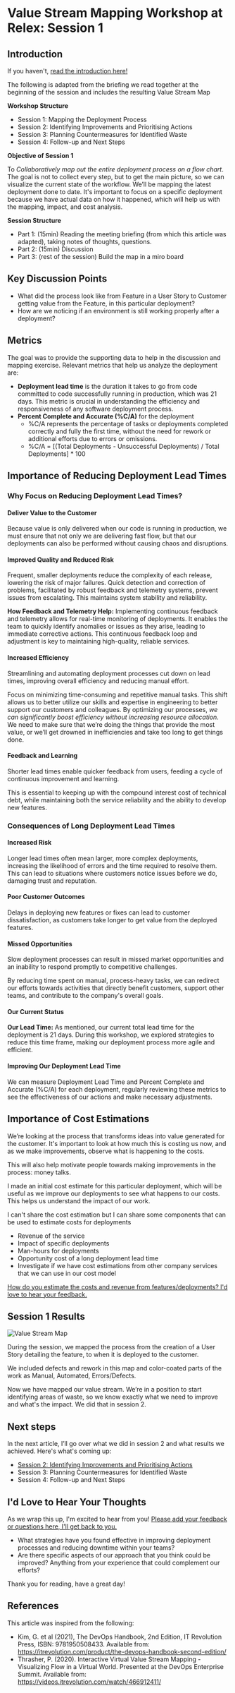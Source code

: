 # Value Stream Mapping Workshop at Relex: Session 1

<!-- Google tag (gtag.js) -->
<script async src="https://www.googletagmanager.com/gtag/js?id=G-10EQ664XEQ"></script>
<script>
  window.dataLayer = window.dataLayer || [];
  function gtag(){dataLayer.push(arguments);}
  gtag('js', new Date());

  gtag('config', 'G-10EQ664XEQ');
</script>

## Introduction

If you haven't, [read the introduction here!](Value_Stream_Mapping_Workshop_at_Relex_Introduction.md)

The following is adapted from the briefing we read together at the beginning of the session and includes the resulting Value Stream Map

**Workshop Structure**

* Session 1: Mapping the Deployment Process
* Session 2: Identifying Improvements and Prioritising Actions
* Session 3: Planning Countermeasures for Identified Waste
* Session 4: Follow-up and Next Steps

**Objective of Session 1**

To *Collaboratively map out the entire deployment process on a flow chart*. The goal is not to collect every step, but to get the main picture, so we can visualize the current state of the workflow. We’ll be mapping the latest deployment done to date. It's important to focus on a specific deployment because we have actual data on how it happened, which will help us with the mapping, impact, and cost analysis.

**Session Structure**

* Part 1: (15min) Reading the meeting briefing (from which this article was adapted), taking notes of thoughts, questions.
* Part 2: (15min) Discussion
* Part 3: (rest of the session) Build the map in a miro board

## Key Discussion Points

* What did the process look like from Feature in a User Story to Customer getting value from the Feature, in this particular deployment?
* How are we noticing if an environment is still working properly after a deployment?

## Metrics

The goal was to provide the supporting data to help in the discussion and mapping exercise. Relevant metrics that help us analyze the deployment are:

* **Deployment lead time** is the duration it takes to go from code committed to code successfully running in production, which was 21 days. This metric is crucial in understanding the efficiency and responsiveness of any software deployment process.
* **Percent Complete and Accurate (%C/A)** for the deployment
    * %C/A represents the percentage of tasks or deployments completed correctly and fully the first time, without the need for rework or additional efforts due to errors or omissions.
    * %C/A = [(Total Deployments - Unsuccessful Deployments) / Total Deployments] * 100

## Importance of Reducing Deployment Lead Times

### Why Focus on Reducing Deployment Lead Times?

#### Deliver Value to the Customer

Because value is only delivered when our code is running in production, we must ensure that not only we are delivering fast flow, but that our deployments can also be performed without causing chaos and disruptions.

#### Improved Quality and Reduced Risk

Frequent, smaller deployments reduce the complexity of each release, lowering the risk of major failures. Quick detection and correction of problems, facilitated by robust feedback and telemetry systems, prevent issues from escalating. This maintains system stability and reliability.

**How Feedback and Telemetry Help:** Implementing continuous feedback and telemetry allows for real-time monitoring of deployments. It enables the team to quickly identify anomalies or issues as they arise, leading to immediate corrective actions. This continuous feedback loop and adjustment is key to maintaining high-quality, reliable services.

#### Increased Efficiency

Streamlining and automating deployment processes cut down on lead times, improving overall efficiency and reducing manual effort.

Focus on minimizing time-consuming and repetitive manual tasks. This shift allows us to better utilize our skills and expertise in engineering to better support our customers and colleagues. By optimizing our processes, *we can significantly boost efficiency without increasing resource allocation*. We need to make sure that we’re doing the things that provide the most value, or we’ll get drowned in inefficiencies and take too long to get things done.

#### Feedback and Learning

Shorter lead times enable quicker feedback from users, feeding a cycle of continuous improvement and learning.

This is essential to keeping up with the compound interest cost of technical debt, while maintaining both the service reliability and the ability to develop new features.

### Consequences of Long Deployment Lead Times

#### Increased Risk

Longer lead times often mean larger, more complex deployments, increasing the likelihood of errors and the time required to resolve them. This can lead to situations where customers notice issues before we do, damaging trust and reputation.

#### Poor Customer Outcomes

Delays in deploying new features or fixes can lead to customer dissatisfaction, as customers take longer to get value from the deployed features.

#### Missed Opportunities

Slow deployment processes can result in missed market opportunities and an inability to respond promptly to competitive challenges.

By reducing time spent on manual, process-heavy tasks, we can redirect our efforts towards activities that directly benefit customers, support other teams, and contribute to the company's overall goals.

#### Our Current Status

**Our Lead Time:** As mentioned, our current total lead time for the deployment is 21 days. During this workshop, we explored strategies to reduce this time frame, making our deployment process more agile and efficient.

#### Improving Our Deployment Lead Time

We can measure Deployment Lead Time and Percent Complete and Accurate (%C/A) for each deployment, regularly reviewing these metrics to see the effectiveness of our actions and make necessary adjustments.

## Importance of Cost Estimations

We’re looking at the process that transforms ideas into value generated for the customer. It's important to look at how much this is costing us now, and as we make improvements, observe what is happening to the costs.

This will also help motivate people towards making improvements in the process: money talks.

I made an initial cost estimate for this particular deployment, which will be useful as we improve our deployments to see what happens to our costs. This helps us understand the impact of our work.

I can't share the cost estimation but I can share some components that can be used to estimate costs for deployments

* Revenue of the service
* Impact of specific deployments
* Man-hours for deployments
* Opportunity cost of a long deployment lead time
* Investigate if we have cost estimations from other company services that we can use in our cost model

[How do you estimate the costs and revenue from features/deployments? I'd love to hear your feedback.](https://docs.google.com/forms/d/e/1FAIpQLSdaqgU-wePXN38fKege4Y6mFd90XFlSIdHl_mqp8mMeuWj_5Q/viewform?usp=sf_link)

## Session 1 Results

![Value Stream Map](assets/fs_vsm_s1.png)

During the session, we mapped the process from the creation of a User Story detailing the feature, to when it is deployed to the customer.

We included defects and rework in this map and color-coated parts of the work as Manual, Automated, Errors/Defects.

Now we have mapped our value stream. We’re in a position to start identifying areas of waste, so we know exactly what we need to improve and what's the impact. We did that in session 2.

## Next steps

In the next article, I’ll go over what we did in session 2 and what results we achieved. Here's what's coming up:

* [Session 2: Identifying Improvements and Prioritising Actions](Value_Stream_Mapping_Workshop_at_Relex_Session_2.md)
* Session 3: Planning Countermeasures for Identified Waste
* Session 4: Follow-up and Next Steps

## I'd Love to Hear Your Thoughts

As we wrap this up, I'm excited to hear from you! [Please add your feedback or questions here, I'll get back to you.](https://docs.google.com/forms/d/e/1FAIpQLSdaqgU-wePXN38fKege4Y6mFd90XFlSIdHl_mqp8mMeuWj_5Q/viewform?usp=sf_link)

* What strategies have you found effective in improving deployment processes and reducing downtime within your teams?
* Are there specific aspects of our approach that you think could be improved? Anything from your experience that could complement our efforts?

Thank you for reading, have a great day!

## References

This article was inspired from the following:

* Kim, G. et al (2021), The DevOps Handbook, 2nd Edition, IT Revolution Press, ISBN: 9781950508433. Available from: <https://itrevolution.com/product/the-devops-handbook-second-edition/>
* Thrasher, P. (2020). Interactive Virtual Value Stream Mapping - Visualizing Flow in a Virtual World. Presented at the DevOps Enterprise Summit. Available from: <https://videos.itrevolution.com/watch/466912411/>
